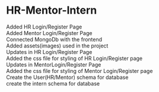 # HR-Mentor-Intern
Added HR Login/Register Page
<br>
Added Mentor Login/Register Page
<br>
Connected MongoDb with the frontend
<br>
Added assets(images) used in the project
<br>
Updates in HR Login/Register Page
<br>
Added the css file for styling of HR Login/Register page
<br>
Updates in MentorLogin/Register Page
<br>
Added the css file for styling of Mentor Login/Register page
<br>
Create the User(HR/Mentor) schema for database
<br>
create the intern schema for database